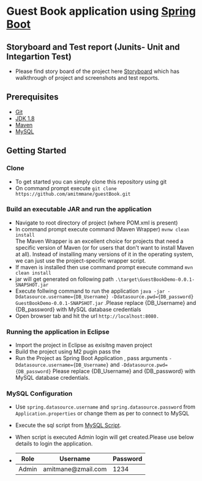 #  Guest Book application using [Spring Boot](http://projects.spring.io/spring-boot/)

## Storyboard and Test report (Junits- Unit and Integartion Test)
- Please find story board of the project here [Storyboard](https://github.com/amitmmane/guestBook/blob/master/GuestBookDemo/documents/gbStoryboard.docx) which has walkthrough of project and screenshots and test reports.

## Prerequisites  

- [Git](https://git-scm.com/downloads)
- [JDK 1.8](http://www.oracle.com/technetwork/java/javase/downloads/jdk8-downloads-2133151.html)
- [Maven](https://maven.apache.org/)
- [MySQL](https://dev.mysql.com/downloads/)

## Getting Started

### Clone
- To get started you can simply clone this repository using git
- On command prompt execute ```git clone https://github.com/amitmmane/guestBook.git```

### Build an executable JAR and run the application
- Navigate to root directory of project (where POM.xml is present)
- In command prompt execute command (Maven Wrapper) ```mvnw clean install``` <br>
  The Maven Wrapper is an excellent choice for projects that need a specific version of Maven (or for users that don't want to install Maven at all). Instead of installing many   versions of it in the operating system, we can just use the project-specific wrapper script.
- If maven is installed then use command prompt execute command ```mvn clean install```
- jar will get generated on following path `.\target\GuestBookDemo-0.0.1-SNAPSHOT.jar`
- Execute follwing command to run the application ```java -jar -Ddatasource.username={DB_Username} -Ddatasource.pwd={DB_password} GuestBookDemo-0.0.1-SNAPSHOT.jar```
  .Please replace {DB_Username}  and  {DB_password}  with MySQL database credentials
- Open browser tab and hit the url `http://localhost:8080.`

### Running the application in Eclipse
- Import the project in Eclipse as exisitng maven project
- Build the project using M2 pugin pass the 
- Run the Project as Spring Boot Application , pass arguments ``-Ddatasource.username={DB_Username}`` and ``-Ddatasource.pwd={DB_password}``
  Please replace {DB_Username}  and  {DB_password} with MySQL database credentials.

### MySQL Configuration
- Use `spring.datasource.username` and `spring.datasource.password` from `Application.properties` or change them as per to connect to MySQL 
- Execute the sql script from [MySQL Script](https://github.com/amitmmane/guestBook/blob/master/GuestBookDemo/documents/gbscript.sql).
- When script is executed Admin login will get created.Please use below details to login the application.
 
- <table>
    <thead>
      <tr>
        <th>Role</th>
        <th>Username</th>
        <th>Password</th>
      </tr>
    </thead>
    <tbody>
        <tr>
            <td>Admin</td>
            <td>amitmane@zmail.com</td>
            <td>1234</td>
        </tr>
    </tbody>
  </table>

